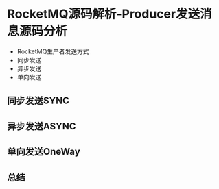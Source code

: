 # RocketMQ源码解析-Producer发送消息源码分析

- RocketMQ生产者发送方式
- 同步发送
- 异步发送
- 单向发送

## 同步发送SYNC

## 异步发送ASYNC

## 单向发送OneWay


## 总结